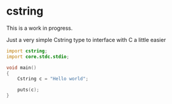 # cstring

This is a work in progress.

Just a very simple Cstring type to interface with C a little easier

```d
import cstring;
import core.stdc.stdio;

void main()
{
	Cstring c = "Hello world";

	puts(c);
}
```
